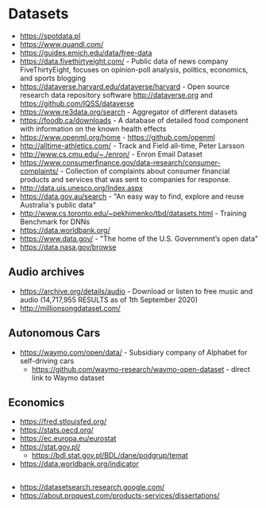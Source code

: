# Datasets

- https://spotdata.pl
- https://www.quandl.com/
- https://guides.emich.edu/data/free-data
- https://data.fivethirtyeight.com/ - Public data of news company FiveThirtyEight, focuses on opinion-poll analysis, politics, economics, and sports blogging
- https://dataverse.harvard.edu/dataverse/harvard - Open source research data repository software http://dataverse.org and https://github.com/IQSS/dataverse
- https://www.re3data.org/search - Aggregator of different datasets 
- https://foodb.ca/downloads - A database of detailed food component with information on the known health effects 
- https://www.openml.org/home - https://github.com/openml
- http://alltime-athletics.com/ - Track and Field all-time, Peter Larsson
- http://www.cs.cmu.edu/~./enron/ - Enron Email Dataset
- https://www.consumerfinance.gov/data-research/consumer-complaints/ - Collection of complaints about consumer financial products and services that was sent to companies for response.
- http://data.uis.unesco.org/Index.aspx
- https://data.gov.au/search - "An easy way to find, explore and reuse Australia's public data"
- http://www.cs.toronto.edu/~pekhimenko/tbd/datasets.html - Training Benchmark for DNNs
- https://data.worldbank.org/
- https://www.data.gov/ - "The home of the U.S. Government’s open data"
- https://data.nasa.gov/browse

## Audio archives
- https://archive.org/details/audio - Download or listen to free music and audio (14,717,955 RESULTS as of 1th September 2020)
- http://millionsongdataset.com/

## Autonomous Cars
- https://waymo.com/open/data/ - Subsidiary company of Alphabet for self-driving cars
  - https://github.com/waymo-research/waymo-open-dataset - direct link to Waymo dataset

## Economics
- https://fred.stlouisfed.org/ 
- https://stats.oecd.org/ 
- https://ec.europa.eu/eurostat
- https://stat.gov.pl/
  - https://bdl.stat.gov.pl/BDL/dane/podgrup/temat
- https://data.worldbank.org/indicator
  
## 
- https://datasetsearch.research.google.com/
- https://about.proquest.com/products-services/dissertations/
